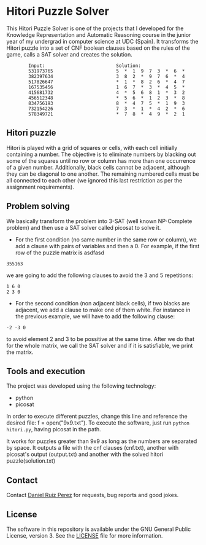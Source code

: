 Hitori Puzzle Solver
============

This Hitori Puzzle Solver is one of the projects that I developed for the Knowledge Representation and Automatic Reasoning course in the junior year of my undergrad in computer science at UDC (Spain). It transforms the Hitori puzzle into a set of CNF boolean clauses based on the rules of the game, calls a SAT solver and creates the solution.

			Input:							Solution:
			531973765						5  *  1  9  7  3  *  6  * 
			382397634						3  8  2  *  9  7  6  *  4 
			517826647						*  1  *  8  2  6  *  4  7 
			167535456						1  6  7  *  3  *  4  5  * 
			415681732						4  *  5  6  8  1  *  3  2 
			456512348						*  5  6  *  1  2  3  *  8 
			834756193						8  *  4  7  5  *  1  9  3 
			732154226						7  3  *  1  *  4  2  *  6 
			578349721						*  7  8  *  4  9  *  2  1 


## Hitori puzzle

Hitori is played with a grid of squares or cells, with each cell initially containing a number. The objective is to eliminate numbers by blacking out some of the squares until no row or column has more than one occurrence of a given number. Additionally, black cells cannot be adjacent, although they can be diagonal to one another. The remaining numbered cells must be all connected to each other (we ignored this last restriction as per the assignment requirements).


## Problem solving

We basically transform the problem into 3-SAT (well known NP-Complete problem) and then use a SAT solver called picosat to solve it.
- For the first condition (no same number in the same row or column), we add a clause with pairs of variables and then a 0. For example, if the first row of the puzzle matrix is 
	asdfasd
```
355163 
```
we are going to add the following clauses to avoid the 3 and 5 repetitions:
```
1 6 0 
2 3 0 
```
- For the second condition (non adjacent black cells), if two blacks are adjacent, we add a clause to make one of them white. For instance in the previous example, we will have to add the following clause:
```
-2 -3 0
```
to avoid element 2 and 3 to be possitive at the same time.
After we do that for the whole matrix, we call the SAT solver and if it is satisfiable, we print the matrix.


## Tools and execution

The project was developed using the following technology:

- python
- picosat

In order to execute different puzzles, change this line and reference the desired file: f = open("9x9.txt").
To execute the software, just run
```python hitori.py```, having picosat in the path.

It works for puzzles greater than 9x9 as long as the numbers are separated by space.
It outputs a file with the cnf clauses (cnf.txt), another with picosat's output (output.txt) and another with the solved hitori puzzle(solution.txt)


## Contact

Contact [Daniel Ruiz Perez](mailto:druiz072@fiu.edu) for requests, bug reports and good jokes.


## License

The software in this repository is available under the GNU General Public License, version 3. See the [LICENSE](https://github.com/DaniRuizPerez/TheoryOfComputationImplementations/blob/master/LICENSE) file for more information.
